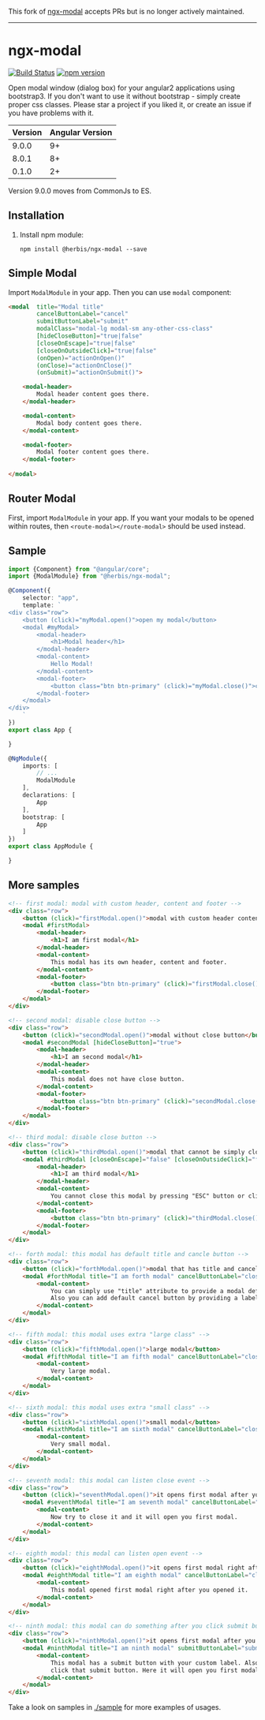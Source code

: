This fork of [ngx-modal](https://github.com/pleerock/ngx-modal) accepts PRs but is no longer actively maintained. 
___
# ngx-modal

[![Build Status](https://travis-ci.org/Herbis/ngx-modal.svg?branch=master)](https://travis-ci.org/Herbis/ngx-modal)
[![npm version](https://img.shields.io/npm/v/@herbis/ngx-modal.svg)](https://www.npmjs.com/package/@herbis/ngx-modal)

Open modal window (dialog box) for your angular2 applications using bootstrap3. If you don't want to use it without bootstrap - simply create proper css classes. Please star a project if you liked it, or create an issue if you have problems with it.


| Version | Angular Version |
|---------|----------------|
| 9.0.0   |         9+     |
| 8.0.1   |         8+     |
| 0.1.0   |         2+     |
Version 9.0.0 moves from CommonJs to ES. 

## Installation

1. Install npm module:
    
    `npm install @herbis/ngx-modal --save`


## Simple Modal

Import `ModalModule` in your app. Then you can use `modal` component:

```html
<modal  title="Modal title"
        cancelButtonLabel="cancel"
        submitButtonLabel="submit"
        modalClass="modal-lg modal-sm any-other-css-class"
        [hideCloseButton]="true|false"
        [closeOnEscape]="true|false"
        [closeOnOutsideClick]="true|false"
        (onOpen)="actionOnOpen()"
        (onClose)="actionOnClose()"
        (onSubmit)="actionOnSubmit()">

    <modal-header>
        Modal header content goes there.
    </modal-header>

    <modal-content>
        Modal body content goes there.
    </modal-content>

    <modal-footer>
        Modal footer content goes there.
    </modal-footer>
        
</modal>
```

## Router Modal

First, import `ModalModule` in your app.
If you want your modals to be opened within routes,
then `<route-modal></route-modal>` should be used instead.

## Sample

```typescript
import {Component} from "@angular/core";
import {ModalModule} from "@herbis/ngx-modal";

@Component({
    selector: "app",
    template: `
<div class="row">
    <button (click)="myModal.open()">open my modal</button>
    <modal #myModal>
        <modal-header>
            <h1>Modal header</h1>
        </modal-header>
        <modal-content>
            Hello Modal!
        </modal-content>
        <modal-footer>
            <button class="btn btn-primary" (click)="myModal.close()">close</button>
        </modal-footer>
    </modal>
</div>
    `
})
export class App {

}

@NgModule({
    imports: [
        // ...
        ModalModule
    ],
    declarations: [
        App
    ],
    bootstrap: [
        App
    ]
})
export class AppModule {

}
```

## More samples

```html
<!-- first modal: modal with custom header, content and footer -->
<div class="row">
    <button (click)="firstModal.open()">modal with custom header content and footer</button>
    <modal #firstModal>
        <modal-header>
            <h1>I am first modal</h1>
        </modal-header>
        <modal-content>
            This modal has its own header, content and footer.
        </modal-content>
        <modal-footer>
            <button class="btn btn-primary" (click)="firstModal.close()">okay!</button>
        </modal-footer>
    </modal>
</div>

<!-- second modal: disable close button -->
<div class="row">
    <button (click)="secondModal.open()">modal without close button</button>
    <modal #secondModal [hideCloseButton]="true">
        <modal-header>
            <h1>I am second modal</h1>
        </modal-header>
        <modal-content>
            This modal does not have close button.
        </modal-content>
        <modal-footer>
            <button class="btn btn-primary" (click)="secondModal.close()">okay!</button>
        </modal-footer>
    </modal>
</div>

<!-- third modal: disable close button -->
<div class="row">
    <button (click)="thirdModal.open()">modal that cannot be simply closed</button>
    <modal #thirdModal [closeOnEscape]="false" [closeOnOutsideClick]="false">
        <modal-header>
            <h1>I am third modal</h1>
        </modal-header>
        <modal-content>
            You cannot close this modal by pressing "ESC" button or clicking outside of the modal.
        </modal-content>
        <modal-footer>
            <button class="btn btn-primary" (click)="thirdModal.close()">okay!</button>
        </modal-footer>
    </modal>
</div>

<!-- forth modal: this modal has default title and cancle button -->
<div class="row">
    <button (click)="forthModal.open()">modal that has title and cancel button</button>
    <modal #forthModal title="I am forth modal" cancelButtonLabel="close it">
        <modal-content>
            You can simply use "title" attribute to provide a modal default header.<br/>
            Also you can add default cancel button by providing a label to it.
        </modal-content>
    </modal>
</div>

<!-- fifth modal: this modal uses extra "large class" -->
<div class="row">
    <button (click)="fifthModal.open()">large modal</button>
    <modal #fifthModal title="I am fifth modal" cancelButtonLabel="close it" modalClass="modal-lg">
        <modal-content>
            Very large modal.
        </modal-content>
    </modal>
</div>

<!-- sixth modal: this modal uses extra "small class" -->
<div class="row">
    <button (click)="sixthModal.open()">small modal</button>
    <modal #sixthModal title="I am sixth modal" cancelButtonLabel="close it" modalClass="modal-sm">
        <modal-content>
            Very small modal.
        </modal-content>
    </modal>
</div>

<!-- seventh modal: this modal can listen close event -->
<div class="row">
    <button (click)="seventhModal.open()">it opens first modal after you close it</button>
    <modal #seventhModal title="I am seventh modal" cancelButtonLabel="close it" (onClose)="firstModal.open()">
        <modal-content>
            Now try to close it and it will open you first modal.
        </modal-content>
    </modal>
</div>

<!-- eighth modal: this modal can listen open event -->
<div class="row">
    <button (click)="eighthModal.open()">it opens first modal right after you open it</button>
    <modal #eighthModal title="I am eighth modal" cancelButtonLabel="close it" (onOpen)="firstModal.open()">
        <modal-content>
            This modal opened first modal right after you opened it.
        </modal-content>
    </modal>
</div>

<!-- ninth modal: this modal can do something after you click submit button -->
<div class="row">
    <button (click)="ninthModal.open()">it opens first modal after you click submit button</button>
    <modal #ninthModal title="I am ninth modal" submitButtonLabel="submit" (onSubmit)="firstModal.open()">
        <modal-content>
            This modal has a submit button with your custom label. Also it can make an action after you
            click that submit button. Here it will open you first modal after you click submit.
        </modal-content>
    </modal>
</div>
```

Take a look on samples in [./sample](https://github.com/Herbis/ngx-modal/tree/master/sample) for more examples of
usages.
